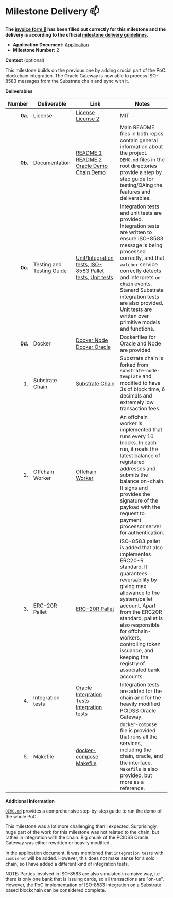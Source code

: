 # Milestone Delivery :mailbox:

**The [invoice form :pencil:](https://docs.google.com/forms/d/e/1FAIpQLSfmNYaoCgrxyhzgoKQ0ynQvnNRoTmgApz9NrMp-hd8mhIiO0A/viewform) has been filled out correctly for this milestone and the delivery is according to the official [milestone delivery guidelines](https://github.com/w3f/Grants-Program/blob/master/docs/Support%20Docs/milestone-deliverables-guidelines.md).**  

* **Application Document:** [Application](https://github.com/w3f/Grants-Program/blob/master/applications/ISO-8583-implementation.md)
* **Milestone Number:** 2

**Context** (optional)

This milestone builds on the previous one by adding crucial part of the PoC: blockchain integration. The Oracle Gateway is now able to process ISO-8583 messages from the Substrate chain and sync with it.

**Deliverables**

| Number | Deliverable | Link | Notes |
| -----: | ----------- | ------------- | ----- |
| **0a.** | License | [License](https://github.com/subclone/payment-processor/blob/main/LICENSE) [License 2](https://github.com/subclone/iso8583-chain/blob/main/LICENSE) | MIT |
| **0b.** | Documentation | [README 1](https://github.com/subclone/payment-processor/tree/main) [README 2](https://github.com/subclone/iso8583-chain/blob/main/README.md) [Oracle Demo](https://github.com/subclone/payment-processor/blob/main/DEMO.md) [Chain Demo](https://github.com/subclone/iso8583-chain/blob/main/DEMO.md) | Main README files in both repos contain general information about the project. `DEMO.md` files in the root directories provide a step by step guide for testing/QAing the features and deliverables. |
| **0c.** | Testing and Testing Guide | [Unit/Integration tests](https://github.com/subclone/payment-processor/tree/main/pcidss/oracle/src/tests), [ISO-8583 Pallet tests](https://github.com/subclone/iso8583-chain/blob/main/pallets/iso-8583/src/tests.rs), [Unit tests](https://github.com/subclone/payment-processor/blob/main/pcidss/core/src/bank_account/models.rs#L149) | Integration tests and unit tests are provided. Integration tests are written to ensure ISO-8583 message is being processed correctly, and that `watcher` service correctly detects and interprets `on-chain` events. Stanard Substrate integration tests are also provided. Unit tests are written over primitive models and functions. |
| **0d.** | Docker | [Docker Node](https://github.com/subclone/iso8583-chain/blob/main/Dockerfile) [Docker Oracle](https://github.com/subclone/payment-processor/blob/main/pcidss/Dockerfile) | Dockerfiles for Oracle and Node are provided |
| 1. | Substrate Chain| [Substrate Chain](https://github.com/subclone/iso8583-chain) | Substrate chain is forked from `substrate-node-template` and modified to have 3s of block time, 6 decimals and extremely low transaction fees. |
| 2. | Offchain Worker | [Offchain Worker](https://github.com/subclone/iso8583-chain/blob/main/pallets/iso-8583/src/lib.rs#L472) | An offchain worker is implemented that runs every 10 blocks. In each run, it reads the latest balance of registered addresses and submits the balance on-chain. It signs and provides the signature of the payload with the request to payment processor server for authentication. |
| 3. | ERC-20R Pallet| [ERC-20R Pallet](https://github.com/subclone/iso8583-chain) | ISO-8583 pallet is added that also implementes ERC20-R standard. It guarantees reversability by giving max allowance to the system/pallet account. Apart from the ERC20R standard, pallet is also responsible for offchain-workers, controlling token issuance, and keeping the registry of associated bank accounts. |
| 4. | Integration tests | [Oracle Integration Tests](https://github.com/subclone/payment-processor/tree/main/pcidss/e2e-tests) [Integration tests](https://github.com/subclone/iso8583-chain) | Integration tests are added for the chain and for the heavily modified PCIDSS Oracle Gateway. |
| 5. | Makefile | [docker-compose](https://github.com/subclone/payment-processor/blob/main/docker-compose.yaml) [Makefile](https://github.com/subclone/payment-processor/blob/main/pcidss/Makefile) | `docker-compose` file is provided that runs all the services, including the chain, oracle, and the interface. `Makefile` is also provided, but more as a reference. |

**Additional Information**

[`DEMO.md`](https://github.com/subclone/payment-processor/blob/main/DEMO.md) provides a comprehensive step-by-step guide to run the demo of the whole PoC.

This milestone was a lot more challenging than I expected. Surprisingly, huge part of the work for this milestone was not related to the chain, but rather in integration with the chain. Big chunk of the PCIDSS Oracle Gateway was either rewritten or heavily modified.

In the application document, it was mentioned that `integration tests` with `zombienet` will be added. However, this does not make sense for a solo chain, so I have added a different kind of integration tests.

NOTE: Parties involved in ISO-8583 are also simulated in a naive way, i.e there is only one bank that is issuing cards, so all transactions are "on-us". However, the PoC implementation of ISO-8583 integration on a Substrate based blockchain can be considered complete.
